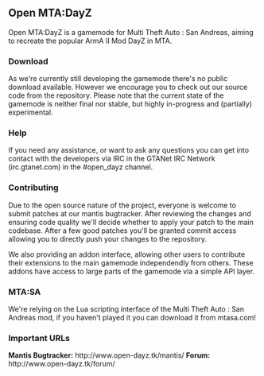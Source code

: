 <h2>Open MTA:DayZ</h2>
Open MTA:DayZ is a gamemode for Multi Theft Auto : San Andreas, aiming to recreate the popular ArmA II Mod DayZ in MTA.

<h3>Download</h3>
As we're currently still developing the gamemode there's no public download available. However we encourage you to check out our source code from the repository. Please note that the current state of the gamemode is neither final nor stable, but highly in-progress and (partially) experimental.

<h3>Help</h3>
If you need any assistance, or want to ask any questions you can get into contact with the developers via IRC in the GTANet IRC Network (irc.gtanet.com) in the #open_dayz channel.

<h3>Contributing</h3>
Due to the open source nature of the project, everyone is welcome to submit patches at our mantis bugtracker. After reviewing the changes and ensuring code quality we'll decide whether to apply your patch to the main codebase. After a few good patches you'll be granted commit access allowing you to directly push your changes to the repository.

We also providing an addon interface, allowing other users to contribute their extensions to the main gamemode independendly from others. These addons have access to large parts of the gamemode via a simple API layer.

<h3>MTA:SA</h3>
We're relying on the Lua scripting interface of the Multi Theft Auto : San Andreas mod, if you haven't played it you can download it from mtasa.com!

<h3>Important URLs</h3>
<strong>Mantis Bugtracker:</strong> http://www.open-dayz.tk/mantis/
<strong>Forum:</strong> http://www.open-dayz.tk/forum/ 
